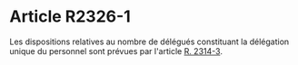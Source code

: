 # Article R2326-1

  
Les dispositions relatives au nombre de délégués constituant la délégation unique du personnel sont prévues par l'article [R. 2314-3][1].

 [1]: /affichCodeArticle.do?cidTexte=LEGITEXT000006072050&idArticle=LEGIARTI000018485483&dateTexte=&categorieLien=cid